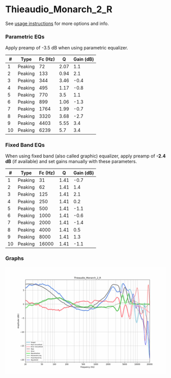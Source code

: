 # Thieaudio_Monarch_2_R
See [usage instructions](https://github.com/jaakkopasanen/AutoEq#usage) for more options and info.

### Parametric EQs
Apply preamp of -3.5 dB when using parametric equalizer.

|   # | Type    |   Fc (Hz) |    Q |   Gain (dB) |
|-----|---------|-----------|------|-------------|
|   1 | Peaking |        72 | 2.07 |         1.1 |
|   2 | Peaking |       133 | 0.94 |         2.1 |
|   3 | Peaking |       344 | 3.46 |        -0.4 |
|   4 | Peaking |       495 | 1.17 |        -0.8 |
|   5 | Peaking |       770 | 3.5  |         1.1 |
|   6 | Peaking |       899 | 1.06 |        -1.3 |
|   7 | Peaking |      1764 | 1.99 |        -0.7 |
|   8 | Peaking |      3320 | 3.68 |        -2.7 |
|   9 | Peaking |      4403 | 5.55 |         3.4 |
|  10 | Peaking |      6239 | 5.7  |         3.4 |

### Fixed Band EQs
When using fixed band (also called graphic) equalizer, apply preamp of **-2.4 dB** (if available) and set gains manually with these parameters.

|   # | Type    |   Fc (Hz) |    Q |   Gain (dB) |
|-----|---------|-----------|------|-------------|
|   1 | Peaking |        31 | 1.41 |        -0.7 |
|   2 | Peaking |        62 | 1.41 |         1.4 |
|   3 | Peaking |       125 | 1.41 |         2.1 |
|   4 | Peaking |       250 | 1.41 |         0.2 |
|   5 | Peaking |       500 | 1.41 |        -1.1 |
|   6 | Peaking |      1000 | 1.41 |        -0.6 |
|   7 | Peaking |      2000 | 1.41 |        -1.4 |
|   8 | Peaking |      4000 | 1.41 |         0.5 |
|   9 | Peaking |      8000 | 1.41 |         1.3 |
|  10 | Peaking |     16000 | 1.41 |        -1.1 |

### Graphs
![](./Thieaudio_Monarch_2_R.png)
